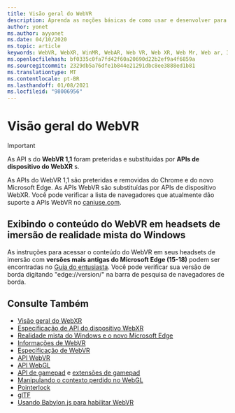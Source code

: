 ```yaml
---
title: Visão geral do WebVR
description: Aprenda as noções básicas de como usar e desenvolver para aplicativos WebVR executados em headsets de imersão de realidade mista do Windows.
author: yonet
ms.author: ayyonet
ms.date: 04/10/2020
ms.topic: article
keywords: WebVR, WebXR, WinMR, WebAR, Web VR, Web XR, Web Mr, Web ar, 360, 360 vídeo, 360 vídeos, 360 Photo, 360 fotos, 360 Content, imersiva Web, immersiveweb, IW
ms.openlocfilehash: bf0335c0fa7fd42f60a20690d22b2ef9a4f6859a
ms.sourcegitcommit: 2329db5a76dfe1b844e21291dbc8ee3888ed1b81
ms.translationtype: MT
ms.contentlocale: pt-BR
ms.lasthandoff: 01/08/2021
ms.locfileid: "98006956"
---
```

# <a name="webvr-overview"></a>Visão geral do WebVR

> [!IMPORTANT]
> As API s do **WebVR 1,1** foram preteridas e substituídas por **APIs de dispositivo do WebXR** s.

As APIs do WebVR 1,1 são preteridas e removidas do Chrome e do novo Microsoft Edge. As APIs WebVR são substituídas por APIs de dispositivo WebXR. Você pode verificar a lista de navegadores que atualmente dão suporte a APIs WebVR no [caniuse.com](https://caniuse.com/#search=webvr).

## <a name="viewing-webvr-content-in-windows-mixed-reality-immersive-headsets"></a>Exibindo o conteúdo do WebVR em headsets de imersão de realidade mista do Windows

As instruções para acessar o conteúdo do WebVR em seus headsets de imersão com **versões mais antigas do Microsoft Edge (15-18)** podem ser encontradas no [Guia do entusiasta](https://docs.microsoft.com/windows/mixed-reality/enthusiast-guide/webvr). Você pode verificar sua versão de borda digitando "edge://version/" na barra de pesquisa de navegadores de borda.

## <a name="see-also"></a>Consulte Também

* [Visão geral do WebXR](webxr-overview.md)
* [Especificação de API do dispositivo WebXR](https://immersive-web.github.io/webxr/)
* [Realidade mista do Windows e o novo Microsoft Edge](https://docs.microsoft.com/windows/mixed-reality/new-microsoft-edge)
* [Informações de WebVR](https://webvr.info)
* [Especificação de WebVR](https://w3c.github.io/webvr/)
* [API WebVR](https://msdn.microsoft.com/library/mt806281(v=vs.85).aspx)
* [API WebGL](https://msdn.microsoft.com/library/bg182648(v=vs.85).aspx)
* [API de gamepad](https://msdn.microsoft.com/library/dn743630(v=vs.85).aspx) e [extensões de gamepad](https://w3c.github.io/gamepad/extensions.html)
* [Manipulando o contexto perdido no WebGL](https://www.khronos.org/webgl/wiki/HandlingContextLost)
* [Pointerlock](https://www.w3.org/TR/pointerlock/)
* [glTF](https://www.khronos.org/gltf)
* [Usando Babylon.js para habilitar WebVR](https://docs.microsoft.com/windows/uwp/get-started/adding-webvr-to-a-babylonjs-game)
